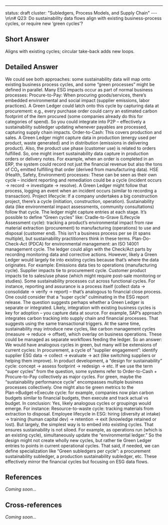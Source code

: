 ---
status: draft
cluster: "Subledgers, Process Models, and Supply Chain"
---\n\n# Q23: Do sustainability data flows align with existing business-process cycles, or require new ‘green cycles’?

## Short Answer

Aligns with existing cycles; circular take-back adds new loops.

## Detailed Answer

We could see both approaches: some sustainability data will map onto existing business process cycles, and some “green processes” might be defined in parallel.
Many ESG impacts occur as part of normal business processes:
Procure-to-Pay: When procuring goods/services, there’s embedded environmental and social impact (supplier emissions, labor practices). A Green Ledger could latch onto this cycle by capturing data at procurement: e.g., every purchase order could carry an estimated carbon footprint of the item procured (some companies already do this for categories of spend). So you could integrate into P2P – effectively a sustainability subledger updating whenever payables are processed, capturing supply chain impacts.
Order-to-Cash: This covers production and sales. A Green Ledger might capture data in production (energy used per product, waste generated) and in distribution (emissions in delivering product). Also, the product use phase (customer use) is related to orders fulfilled. So, one might insert sustainability data capture in production orders or delivery notes. For example, when an order is completed in an ERP, the system could record not just the financial revenue but also the tons of CO₂ emitted fulfilling that order (derived from manufacturing data).
HSE (Health, Safety, Environment) processes: These can be seen as their own cycle – incident reporting and remediation could be a cycle (incident occurs -> record -> investigate -> resolve). A Green Ledger might follow that process, logging an event when an incident occurs (similar to recording a transaction).
Project lifecycle: If a company undertakes a big construction project, there’s a cycle (initiation, construction, operation). Sustainability data (like environmental impact assessments, community consultations) follow that cycle. The ledger might capture entries at each stage.
It’s possible to define “Green cycles” like:
Cradle-to-Grave (Lifecycle Assessment cycle): tracking a product’s environmental impact from raw material extraction (procurement) to manufacturing (operations) to use and disposal (customer end). This isn’t a business process per se (it spans multiple), but sustainability practitioners think in these terms.
Plan-Do-Check-Act (PDCA) for environmental management: an ISO 14001 management cycle. The ledger could align with the Check/Act parts by recording monitoring data and corrective actions.
However, likely a Green Ledger would largely tie into existing cycles because that’s where the data originates. For example:
Emissions data ties to operations (manufacturing cycle).
Supplier impacts tie to procurement cycle.
Customer product impacts tie to sales/use phase (which might require post-sale monitoring or studies).
Some sustainability processes cut across functional cycles. For instance, reporting and assurance is a process itself (collect data -> consolidate -> verify -> report) – that’s analogous to financial close process. One could consider that a “super cycle” culminating in the ESG report release.
The question suggests perhaps whether a Green Ledger is separate or integrated. Likely, integration with existing business cycles is key for adoption – you capture data at source. For example, SAP’s approach integrates carbon tracking into supply chain and financial processes. That suggests using the same transactional triggers.
At the same time, sustainability may introduce new cycles, like carbon management cycles (measure → reduce → offset), which overlay on business operations. These could be managed as separate workflows feeding the ledger.
So an answer: We would have analogous cycles in green, but many will be extensions of current cycles:
In procurement, a cycle of “supplier engagement”: identify supplier ESG data → collect → evaluate → act (like switching suppliers or helping them improve).
In product development, a “design for sustainability” cycle: concept → assess footprint → redesign → etc.
If we use the term “super cycles” from the question, some systems refer to Order-to-Cash + Procure-to-Pay collectively as major cycles. For green, maybe the “sustainability performance cycle” encompasses multiple business processes collectively.
One might also tie green metrics to the Plan→Budget→Execute cycle: for example, companies now plan carbon budgets similar to financial budgets, then execute and track actual vs budget.
In conclusion: Yes, likely analogous cycles or groupings would emerge. For instance:
Resource-to-waste cycle: tracking materials from extraction to disposal.
Employee lifecycle in ESG: hiring (diversity at intake) → training (human capital dev) → retention → exit (knowledge retained or lost).
But largely, the simplest way is to embed into existing cycles. That ensures sustainability is not siloed. For example, as operations run (which is an existing cycle), simultaneously update the “environmental ledger.”
So the design might not create wholly new cycles, but rather tie Green Ledger entries to points in current operational cycles. That said, if needed, we can define specialization like “Green subledgers per cycle”: a procurement sustainability subledger, a production sustainability subledger, etc. These effectively mirror the financial cycles but focusing on ESG data flows.

## References

*Coming soon...*

## Cross-references

*Coming soon...*